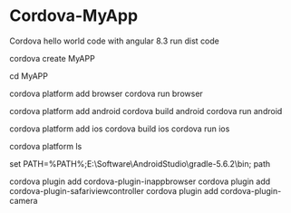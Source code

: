 # Cordova-MyApp
 Cordova hello world code with angular 8.3 run dist code

cordova create MyAPP

cd MyAPP

cordova platform add browser
cordova run browser

cordova platform add android
cordova build android
cordova run android

cordova platform add ios
cordova build ios
cordova run ios

cordova platform ls

set PATH=%PATH%;E:\Software\AndroidStudio\gradle-5.6.2\bin;
path

cordova plugin add cordova-plugin-inappbrowser
cordova plugin add cordova-plugin-safariviewcontroller
cordova plugin add cordova-plugin-camera
